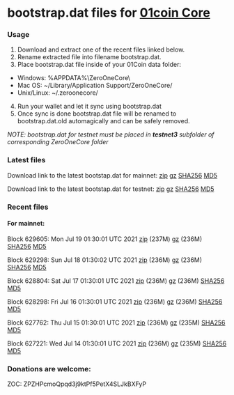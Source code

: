 # bootstrap.dat files for [01coin Core](https://01coin.io)

### Usage

1. Download and extract one of the recent files linked below.
2. Rename extracted file into filename bootstrap.dat.
3. Place bootstrap.dat file inside of your 01Coin data folder:
 - Windows: %APPDATA%\ZeroOneCore\
 - Mac OS: ~/Library/Application Support/ZeroOneCore/
 - Unix/Linux: ~/.zeroonecore/
4. Run your wallet and let it sync using bootstrap.dat
5. Once sync is done bootstrap.dat file will be renamed to bootstrap.dat.old automagically and can be safely removed.

_NOTE: bootstrap.dat for testnet must be placed in **testnet3** subfolder of corresponding ZeroOneCore folder_

### Latest files
Download link to the latest bootstap.dat for mainnet: [zip](https://files.01coin.io/mainnet/bootstrap.dat.zip) [gz](https://files.01coin.io/mainnet/bootstrap.dat.tar.gz) [SHA256](https://files.01coin.io/mainnet/sha256.txt) [MD5](https://files.01coin.io/mainnet/md5.txt)

Download link to the latest bootstap.dat for testnet: [zip](https://files.01coin.io/testnet/bootstrap.dat.zip) [gz](https://files.01coin.io/testnet/bootstrap.dat.tar.gz) [SHA256](https://files.01coin.io/testnet/sha256.txt) [MD5](https://files.01coin.io/testnet/md5.txt)

### Recent files

#### For mainnet:

Block 629605: Mon Jul 19 01:30:01 UTC 2021 [zip](https://files.01coin.io/mainnet/2021-07-19/bootstrap.dat.zip) (237M) [gz](https://files.01coin.io/mainnet/2021-07-19/bootstrap.dat.tar.gz) (236M) [SHA256](https://files.01coin.io/mainnet/2021-07-19/sha256.txt) [MD5](https://files.01coin.io/mainnet/2021-07-19/md5.txt)

Block 629298: Sun Jul 18 01:30:02 UTC 2021 [zip](https://files.01coin.io/mainnet/2021-07-18/bootstrap.dat.zip) (236M) [gz](https://files.01coin.io/mainnet/2021-07-18/bootstrap.dat.tar.gz) (236M) [SHA256](https://files.01coin.io/mainnet/2021-07-18/sha256.txt) [MD5](https://files.01coin.io/mainnet/2021-07-18/md5.txt)

Block 628804: Sat Jul 17 01:30:01 UTC 2021 [zip](https://files.01coin.io/mainnet/2021-07-17/bootstrap.dat.zip) (236M) [gz](https://files.01coin.io/mainnet/2021-07-17/bootstrap.dat.tar.gz) (236M) [SHA256](https://files.01coin.io/mainnet/2021-07-17/sha256.txt) [MD5](https://files.01coin.io/mainnet/2021-07-17/md5.txt)

Block 628298: Fri Jul 16 01:30:01 UTC 2021 [zip](https://files.01coin.io/mainnet/2021-07-16/bootstrap.dat.zip) (236M) [gz](https://files.01coin.io/mainnet/2021-07-16/bootstrap.dat.tar.gz) (236M) [SHA256](https://files.01coin.io/mainnet/2021-07-16/sha256.txt) [MD5](https://files.01coin.io/mainnet/2021-07-16/md5.txt)

Block 627762: Thu Jul 15 01:30:01 UTC 2021 [zip](https://files.01coin.io/mainnet/2021-07-15/bootstrap.dat.zip) (236M) [gz](https://files.01coin.io/mainnet/2021-07-15/bootstrap.dat.tar.gz) (235M) [SHA256](https://files.01coin.io/mainnet/2021-07-15/sha256.txt) [MD5](https://files.01coin.io/mainnet/2021-07-15/md5.txt)

Block 627221: Wed Jul 14 01:30:01 UTC 2021 [zip](https://files.01coin.io/mainnet/2021-07-14/bootstrap.dat.zip) (236M) [gz](https://files.01coin.io/mainnet/2021-07-14/bootstrap.dat.tar.gz) (235M) [SHA256](https://files.01coin.io/mainnet/2021-07-14/sha256.txt) [MD5](https://files.01coin.io/mainnet/2021-07-14/md5.txt)


### Donations are welcome:

ZOC: ZPZHPcmoQpqd3j9ktPf5PetX4SLJkBXFyP
